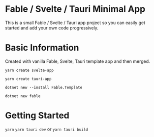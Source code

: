 #  Fable / Svelte / Tauri Minimal App

This is a small Fable / Svelte / Tauri app project so you can easily get started and add your own code progressively. 

# Basic Information

Created with vanilla Fable, Svelte, Tauri template app and then merged.
```
yarn create svelte-app

yarn create tauri-app

dotnet new --install Fable.Template

dotnet new fable
```

# Getting Started

`yarn`
`yarn tauri dev` or `yarn tauri build`


